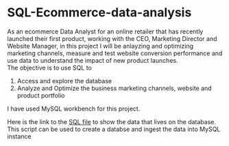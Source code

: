 # SQL-Ecommerce-data-analysis

As an ecommerce Data Analyst for an online retailer that has recently launched their first product, working with the CEO, Marketing Director and Website Manager, in this project I will be anlayzing and 
optimizing marketing channels, measure and test website conversion performance and use data to understand the impact of new product launches.
<br>
The objective is to use SQL to
1. Access and explore the database
2. Analyze and Optimize the business marketing channels, website and product portfolio

I have used MySQL workbench for this project.<br>

Here is the link to the [SQL file]() to show the data that lives on the database. This script can be used to create a databse and ingest the data into MySQL instance 

